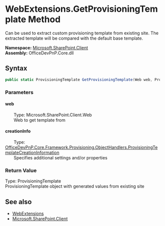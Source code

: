 # WebExtensions.GetProvisioningTemplate Method  
 Can be used to extract custom provisioning template from existing site. The extracted template will be compared with the default base template.   

**Namespace:** [Microsoft.SharePoint.Client](Microsoft.SharePoint.Client.md)  
**Assembly:** OfficeDevPnP.Core.dll  
## Syntax
```C#
public static ProvisioningTemplate GetProvisioningTemplate(Web web, ProvisioningTemplateCreationInformation creationInfo)
```
### Parameters
#### web  
&emsp;&emsp;Type: Microsoft.SharePoint.Client.Web  
&emsp;&emsp;Web to get template from  

  

#### creationInfo  
&emsp;&emsp;Type: [OfficeDevPnP.Core.Framework.Provisioning.ObjectHandlers.ProvisioningTemplateCreationInformation](OfficeDevPnP.Core.Framework.Provisioning.ObjectHandlers.ProvisioningTemplateCreationInformation.md)  
&emsp;&emsp;Specifies additional settings and/or properties  

  

### Return Value
Type: ProvisioningTemplate  
ProvisioningTemplate object with generated values from existing site  


## See also
- [WebExtensions](Microsoft.SharePoint.Client.WebExtensions.md) 
- [Microsoft.SharePoint.Client](Microsoft.SharePoint.Client.md) 
